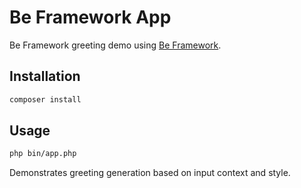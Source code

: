 # Be Framework App

Be Framework greeting demo using [Be Framework](https://github.com/koriym/be-framework).

## Installation

```bash
composer install
```

## Usage

```bash
php bin/app.php
```

Demonstrates greeting generation based on input context and style.